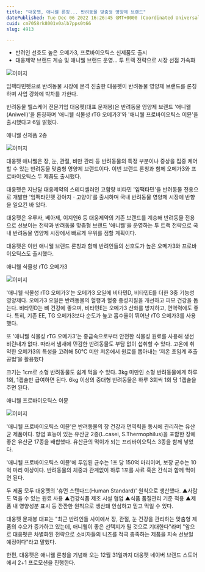 ```yaml
---
title: "대웅펫, 애니웰 론칭... 반려동물 맞춤형 영양제 브랜드"
datePublished: Tue Dec 06 2022 16:26:45 GMT+0000 (Coordinated Universal Time)
cuid: cm7058rk8001v0alb7pps0t66
slug: 4913

---
```



- 반려인 선호도 높은 오메가3, 프로바이오틱스 신제품도 출시
- 대웅제약 브랜드 계승 및 애니웰 브랜드 운영... 투 트랙 전략으로 시장 선점 가속화

![이미지](https://cdn.hashnode.com/res/hashnode/image/upload/v1739257887030/c053b67a-a1f9-4aa1-b4cb-c1e92d307712.jpeg)

임팩타민펫으로 반려동물 시장에 본격 진출한 대웅펫이 반려동물 영양제 브랜드를 론칭하며 사업 강화에 박차를 가한다.

반려동물 헬스케어 전문기업 대웅펫(대표 문재봉)은 반려동물 영양제 브랜드 '애니웰(Aniwell)'을 론칭하며 '애니웰 식물성 rTG 오메가3'와 '애니웰 프로바이오틱스 이뮨'을 출시했다고 6일 밝혔다.

애니웰 신제품 2종

![이미지](https://cdn.hashnode.com/res/hashnode/image/upload/v1739257888959/cabed025-4052-4cef-b6a3-4a5883d81de2.jpeg)

대웅펫 애니웰은 장, 눈, 관절, 비만 관리 등 반려동물의 특정 부분이나 증상을 집중 케어할 수 있는 반려동물 맞춤형 영양제 브랜드이다. 이번 브랜드 론칭과 함께 오메가3와 프로바이오틱스 두 제품도 출시했다.

대웅펫은 지난달 대웅제약의 스테디셀러인 고함량 비타민 '임팩타민'을 반려동물 전용으로 개발한 '임팩타민펫 강아지ㆍ고양이'를 출시하며 국내 반려동물 영양제 시장에 반향을 일으킨 바 있다.

대웅펫은 우루사, 베아제, 이지엔6 등 대웅제약의 기존 브랜드를 계승해 반려동물 전용으로 선보이는 전략과 반려동물 맞춤형 브랜드 '애니웰'을 운영하는 투 트랙 전략으로 국내 반려동물 영양제 시장에서 빠르게 우위를 점할 계획이다.

대웅펫은 이번 애니웰 브랜드 론칭과 함께 반려인들의 선호도가 높은 오메가3와 프로바이오틱스도 출시했다.

애니웰 식물성 rTG 오메가3

![이미지](https://cdn.hashnode.com/res/hashnode/image/upload/v1739257890724/c57f11c8-8f34-4930-91e0-5b69b0c269be.jpeg)

'애니웰 식물성 rTG 오메가3'는 오메가3 오일에 비타민D, 비타민E를 더한 3중 기능성 영양제다. 오메가3 오일은 반려동물의 혈행과 혈중 중성지질을 개선하고 피모 건강을 돕는다. 비타민D는 뼈 건강에 좋으며, 비타민E는 오메가3 산화를 방지하고, 면역력에도 좋다. 특히, 기존 EE, TG 오메가3보다 순도가 높고 흡수율이 뛰어난 rTG 오메가3를 사용했다.

또 '애니웰 식물성 rTG 오메가3'는 중금속으로부터 안전한 식물성 원료를 사용해 생선 비린내가 없다. 따라서 냄새에 민감한 반려동물도 부담 없이 섭취할 수 있다. 고온에 취약한 오메가3의 특성을 고려해 50℃ 미만 저온에서 원료를 뽑아내는 ‘저온 초임계 추출 공법’을 활용했다

크기는 1cm로 소형 반려동물도 쉽게 먹을 수 있다. 3kg 미만인 소형 반려동물에게 하루 1회, 1캡슐만 급여하면 된다. 6kg 이상의 중대형 반려동물은 하루 3회씩 1회 당 1캡슐을 주면 된다.

애니웰 프로바이오틱스 이뮨

![이미지](https://cdn.hashnode.com/res/hashnode/image/upload/v1739257892224/44e70f39-77b6-4ec6-b211-273d78dff884.jpeg)

'애니웰 프로바이오틱스 이뮨'은 반려동물의 장 건강과 면역력을 동시에 관리하는 유산균 제품이다. 항염 효능이 있는 유산균 2종(L.casei, S.Thermophilus)을 포함한 장에 좋은 유산균 17종을 배합했다. 유산균의 먹이가 되는 프리바이오틱스 3종을 함께 넣었다.

'애니웰 프로바이오틱스 이뮨'에 투입된 균수는 1포 당 150억 마리이며, 보장 균수는 10억 마리 이상이다. 반려동물의 체중과 관계없이 하루 1포를 사료 혹은 간식과 함께 먹이면 된다.

두 제품 모두 대웅펫의 '휴먼 스탠다드(Human Standard)' 원칙으로 생산했다. ▲사람도 먹을 수 있는 원료 사용 ▲건강식품 제조 시설 협업 ▲식품 품질관리 기준 적용 ▲제품 내 영양성분 표시 등 깐깐한 원칙으로 생산돼 안심하고 믿고 먹일 수 있다.

대웅펫 문재봉 대표는 "최근 반려인들 사이에서 장, 관절, 눈 건강을 관리하는 맞춤형 제품의 수요가 증가하고 있는데, 애니웰이 좋은 선택지가 될 것으로 기대한다"라며 "앞으로 대웅펫은 차별화된 전략으로 소비자들의 니즈를 적극 충족하는 제품을 지속 선보일 예정이다"라고 말했다.

한편, 대웅펫은 애니웰 론칭을 기념해 오는 12월 31일까지 대웅펫 네이버 브랜드 스토어에서 2+1 프로모션을 진행한다.
